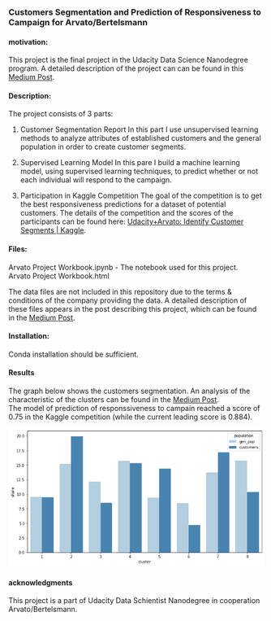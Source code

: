 ### Customers Segmentation and Prediction of Responsiveness to Campaign for Arvato/Bertelsmann

#### motivation:

This project is the final project in the Udacity Data Science Nanodegree program.
A detailed description of the project can can be found in this [Medium Post](https://aviak.medium.com/2881590b84bb).

#### Description:

The project consists of 3 parts:

1. Customer Segmentation Report
In this part I use unsupervised learning methods to analyze attributes of established customers and the general population in order to create customer segments.


2. Supervised Learning Model
In this pare I build a machine learning model, using supervised learning techniques, to predict whether or not each individual will respond to the campaign.


3. Participation in Kaggle Competition
The goal of the competition is to get the best responsiveness predictions for a dataset of potential customers.
The details of the competition and the scores of the participants can be found here: [Udacity+Arvato: Identify Customer Segments | Kaggle](https://www.kaggle.com/c/udacity-arvato-identify-customers/).

#### Files:
Arvato Project Workbook.ipynb - The notebook used for this project.<br>
Arvato Project Workbook.html<br>


The data files are not included in this repository due to the terms & conditions of the company providing the data.
A detailed description of these files appears in the post describing this project, which can be found in the [Medium Post](https://aviak.medium.com/2881590b84bb).

#### Installation:
Conda installation should be sufficient.</br>

#### Results

The graph below shows the customers segmentation. An analysis of the characteristic of the clusters can be found in the [Medium Post](https://aviak.medium.com/2881590b84bb).<br>
The model of prediction of responssiveness to campain reached a score of 0.75 in the Kaggle competition (while the current leading score is 0.884).



![Clusters](clusters.png)

#### acknowledgments
This project is a part of Udacity Data Schientist Nanodegree in cooperation Arvato/Bertelsmann.
